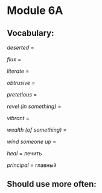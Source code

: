 
Module 6A
===

Vocabulary:
---

*deserted* =

*flux* =

*literate* =

*obtrusive* =

*pretetious* =

*revel (in something)* =

*vibrant* =

*wealth (of something)* =

*wind someone up* =

*heal* = лечить

*principal* = главный


Should use more often:
---
